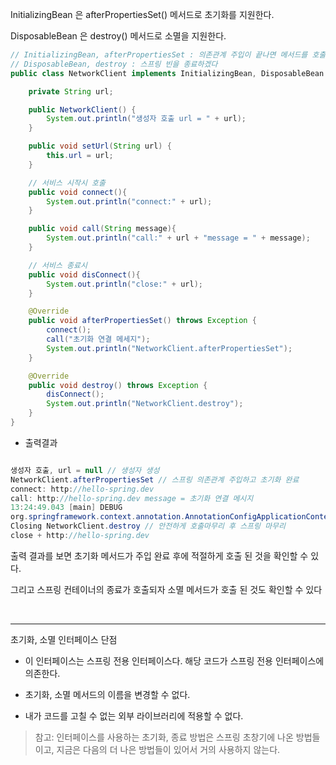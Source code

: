 


InitializingBean 은 afterPropertiesSet() 메서드로 초기화를 지원한다.

DisposableBean 은 destroy() 메서드로 소멸을 지원한다.

```java
// InitializingBean, afterPropertiesSet : 의존관계 주입이 끝나면 메서드를 호출하겠다는 뜻
// DisposableBean, destroy : 스프링 빈을 종료하겠다
public class NetworkClient implements InitializingBean, DisposableBean {

    private String url;

    public NetworkClient() {
        System.out.println("생성자 호출 url = " + url);
    }

    public void setUrl(String url) {
        this.url = url;
    }

    // 서비스 시작시 호출
    public void connect(){
        System.out.println("connect:" + url);
    }

    public void call(String message){
        System.out.println("call:" + url + "message = " + message);
    }

    // 서비스 종료시
    public void disConnect(){
        System.out.println("close:" + url);
    }

    @Override
    public void afterPropertiesSet() throws Exception {
        connect();
        call("초기화 연결 메세지");
        System.out.println("NetworkClient.afterPropertiesSet");
    }

    @Override
    public void destroy() throws Exception {
        disConnect();
        System.out.println("NetworkClient.destroy");
    }
}


```

- 출력결과

```java

생성자 호출, url = null // 생성자 생성
NetworkClient.afterPropertiesSet // 스프링 의존관계 주입하고 초기화 완료
connect: http://hello-spring.dev
call: http://hello-spring.dev message = 초기화 연결 메시지
13:24:49.043 [main] DEBUG
org.springframework.context.annotation.AnnotationConfigApplicationContext -
Closing NetworkClient.destroy // 안전하게 호출마무리 후 스프링 마무리
close + http://hello-spring.dev

```

출력 결과를 보면 초기화 메서드가 주입 완료 후에 적절하게 호출 된 것을 확인할 수 있다.

그리고 스프링 컨테이너의 종료가 호출되자 소멸 메서드가 호출 된 것도 확인할 수 있다

<br/>

---

초기화, 소멸 인터페이스 단점

* 이 인터페이스는 스프링 전용 인터페이스다. 해당 코드가 스프링 전용 인터페이스에 의존한다.

* 초기화, 소멸 메서드의 이름을 변경할 수 없다.

* 내가 코드를 고칠 수 없는 외부 라이브러리에 적용할 수 없다.

> 참고: 인터페이스를 사용하는 초기화, 종료 방법은 스프링 초창기에 나온 방법들이고, 지금은 다음의 더
나은 방법들이 있어서 거의 사용하지 않는다.

